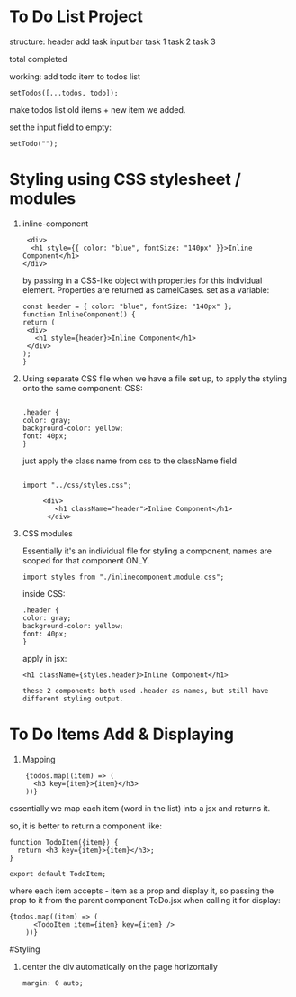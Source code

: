 # To Do List Project

structure:
header
add task input bar
task 1
task 2
task 3

total completed

working:
add todo item to todos list

```
setTodos([...todos, todo]);
```

make todos list old items + new item we added.

set the input field to empty:

```
setTodo("");
```

# Styling using CSS stylesheet / modules

1.  inline-component

    ```
     <div>
      <h1 style={{ color: "blue", fontSize: "140px" }}>Inline Component</h1>
    </div>
    ```

    by passing in a CSS-like object with properties for this individual element. Properties are returned as camelCases.
    set as a variable:

    ```
    const header = { color: "blue", fontSize: "140px" };
    function InlineComponent() {
    return (
     <div>
       <h1 style={header}>Inline Component</h1>
     </div>
    );
    }
    ```

2.  Using separate CSS file
    when we have a file set up, to apply the styling onto the same component:
    CSS:

    ```

    .header {
    color: gray;
    background-color: yellow;
    font: 40px;
    }
    ```

    just apply the class name from css to the className field

    ```

    import "../css/styles.css";

         <div>
            <h1 className="header">Inline Component</h1>
          </div>

    ```

3.  CSS modules

    Essentially it's an individual file for styling a component, names are scoped for that component ONLY.

    ```
    import styles from "./inlinecomponent.module.css";
    ```

    inside CSS:

    ```
    .header {
    color: gray;
    background-color: yellow;
    font: 40px;
    }
    ```

    apply in jsx:

    ```
    <h1 className={styles.header}>Inline Component</h1>
    ```

        these 2 components both used .header as names, but still have different styling output.

# To Do Items Add & Displaying

1. Mapping

```
    {todos.map((item) => (
      <h3 key={item}>{item}</h3>
    ))}
```

essentially we map each item (word in the list) into a jsx and returns it.

so, it is better to return a component like:

```
function TodoItem({item}) {
  return <h3 key={item}>{item}</h3>;
}

export default TodoItem;

```

where each item accepts - item as a prop and display it,
so passing the prop to it from the parent component ToDo.jsx when calling it for display:

```
{todos.map((item) => (
      <TodoItem item={item} key={item} />
    ))}
```

#Styling

1.  center the div automatically on the page horizontally
    ```
    margin: 0 auto;
    ```
